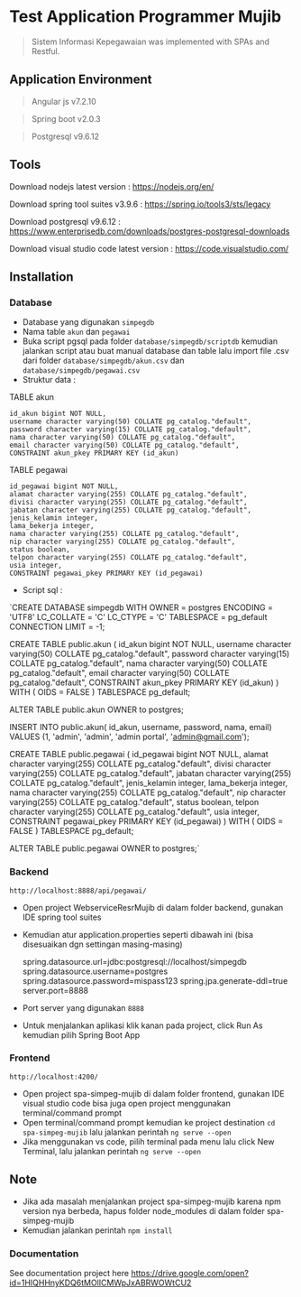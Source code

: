 # Test Application Programmer Mujib

> Sistem Informasi Kepegawaian was implemented with SPAs and Restful.



## Application Environment


>Angular js v7.2.10

>Spring boot v2.0.3

>Postgresql v9.6.12



## Tools


Download nodejs latest version :
https://nodejs.org/en/

Download spring tool suites v3.9.6 :
https://spring.io/tools3/sts/legacy

Download postgresql v9.6.12 :
https://www.enterprisedb.com/downloads/postgres-postgresql-downloads

Download visual studio code latest version : 
https://code.visualstudio.com/


## Installation


### Database

- Database yang digunakan `simpegdb`
- Nama table `akun` dan `pegawai`
- Buka script pgsql pada folder `database/simpegdb/scriptdb` kemudian jalankan script atau buat manual
  database dan table lalu import file .csv dari folder `database/simpegdb/akun.csv` dan `database/simpegdb/pegawai.csv`
- Struktur data :

TABLE akun

    id_akun bigint NOT NULL,
    username character varying(50) COLLATE pg_catalog."default",
    password character varying(15) COLLATE pg_catalog."default",
    nama character varying(50) COLLATE pg_catalog."default",
    email character varying(50) COLLATE pg_catalog."default",
    CONSTRAINT akun_pkey PRIMARY KEY (id_akun)

TABLE pegawai

    id_pegawai bigint NOT NULL,
    alamat character varying(255) COLLATE pg_catalog."default",
    divisi character varying(255) COLLATE pg_catalog."default",
    jabatan character varying(255) COLLATE pg_catalog."default",
    jenis_kelamin integer,
    lama_bekerja integer,
    nama character varying(255) COLLATE pg_catalog."default",
    nip character varying(255) COLLATE pg_catalog."default",
    status boolean,
    telpon character varying(255) COLLATE pg_catalog."default",
    usia integer,
    CONSTRAINT pegawai_pkey PRIMARY KEY (id_pegawai)

- Script sql :

`CREATE DATABASE simpegdb
    WITH 
    OWNER = postgres
    ENCODING = 'UTF8'
    LC_COLLATE = 'C'
    LC_CTYPE = 'C'
    TABLESPACE = pg_default
    CONNECTION LIMIT = -1;

CREATE TABLE public.akun
(
    id_akun bigint NOT NULL,
    username character varying(50) COLLATE pg_catalog."default",
    password character varying(15) COLLATE pg_catalog."default",
    nama character varying(50) COLLATE pg_catalog."default",
    email character varying(50) COLLATE pg_catalog."default",
    CONSTRAINT akun_pkey PRIMARY KEY (id_akun)
)
WITH (
    OIDS = FALSE
)
TABLESPACE pg_default;

ALTER TABLE public.akun
    OWNER to postgres;

INSERT INTO public.akun(
	id_akun, username, password, nama, email)
	VALUES (1, 'admin', 'admin', 'admin portal', 'admin@gmail.com');

CREATE TABLE public.pegawai
(
    id_pegawai bigint NOT NULL,
    alamat character varying(255) COLLATE pg_catalog."default",
    divisi character varying(255) COLLATE pg_catalog."default",
    jabatan character varying(255) COLLATE pg_catalog."default",
    jenis_kelamin integer,
    lama_bekerja integer,
    nama character varying(255) COLLATE pg_catalog."default",
    nip character varying(255) COLLATE pg_catalog."default",
    status boolean,
    telpon character varying(255) COLLATE pg_catalog."default",
    usia integer,
    CONSTRAINT pegawai_pkey PRIMARY KEY (id_pegawai)
)
WITH (
    OIDS = FALSE
)
TABLESPACE pg_default;

ALTER TABLE public.pegawai
    OWNER to postgres;`

### Backend

`http://localhost:8888/api/pegawai/`

- Open project WebserviceResrMujib di dalam folder backend, gunakan IDE spring tool suites
- Kemudian atur application.properties seperti dibawah ini (bisa disesuaikan dgn settingan masing-masing)

  spring.datasource.url=jdbc:postgresql://localhost/simpegdb
  spring.datasource.username=postgres
  spring.datasource.password=mispass123
  spring.jpa.generate-ddl=true
  server.port=8888

- Port server yang digunakan `8888`
- Untuk menjalankan aplikasi klik kanan pada project, click Run As kemudian pilih Spring Boot App


### Frontend

`http://localhost:4200/`

- Open project spa-simpeg-mujib di dalam folder frontend, gunakan IDE visual studio code bisa juga open project menggunakan terminal/command prompt 
- Open terminal/command prompt kemudian ke project destination `cd spa-simpeg-mujib` lalu jalankan perintah `ng serve --open`
- Jika menggunakan vs code, pilih terminal pada menu lalu click New Terminal, lalu jalankan perintah `ng serve --open`


## Note

- Jika ada masalah menjalankan project spa-simpeg-mujib karena npm version nya berbeda, hapus folder node_modules di dalam folder spa-simpeg-mujib
- Kemudian jalankan perintah `npm install` 


### Documentation

See documentation project here https://drive.google.com/open?id=1HIQHHnyKDQ6tMOlICMWpJxABRWOWtCU2
